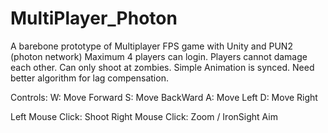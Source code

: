 # MultiPlayer_Photon
A barebone prototype of Multiplayer FPS game with Unity and PUN2 (photon network)
Maximum 4 players can login. Players cannot damage each other. Can only shoot at zombies. Simple Animation is synced. Need better algorithm for lag compensation.

Controls:
W: Move Forward
S: Move BackWard
A: Move Left
D: Move Right

Left Mouse Click: Shoot
Right Mouse Click: Zoom / IronSight Aim


